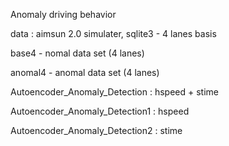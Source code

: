  Anomaly driving behavior
 
 data : aimsun 2.0 simulater, sqlite3 - 4 lanes basis
 
 base4 - nomal data set (4 lanes)
 
 anomal4 - anomal data set (4 lanes)
  
 Autoencoder_Anomaly_Detection : hspeed + stime
 
 Autoencoder_Anomaly_Detection1 : hspeed
 
 Autoencoder_Anomaly_Detection2 : stime
  
  
 

